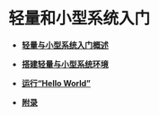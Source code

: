 # 轻量和小型系统入门<a name="ZH-CN_TOPIC_0000001112826850"></a>

-   **[轻量与小型系统入门概述](quickstart-lite-overview.md)**  

-   **[搭建轻量与小型系统环境](quickstart-lite-env-setup.md)**  

-   **[运行“Hello World”](quickstart-lite-steps.md)**  

-   **[附录](quickstart-lite-introduction.md)**  


